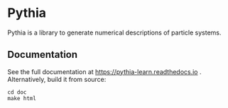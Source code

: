 # Pythia

Pythia is a library to generate numerical descriptions of particle
systems.

## Documentation

See the full documentation at https://pythia-learn.readthedocs.io
. Alternatively, build it from source:

```
cd doc
make html
```
